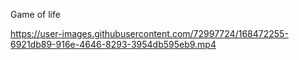 Game of life

https://user-images.githubusercontent.com/72997724/168472255-6921db89-916e-4646-8293-3954db595eb9.mp4

